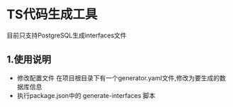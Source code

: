  # TS代码生成工具
 目前只支持PostgreSQL生成interfaces文件
 ## 1.使用说明  
 - 修改配置文件
    在项目根目录下有一个generator.yaml文件,修改为要生成的数据库信息
 - 执行package.json中的 generate-interfaces 脚本

 



